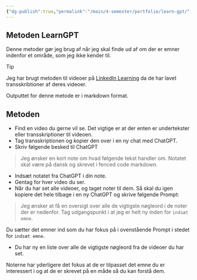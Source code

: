 ```yaml
---
{"dg-publish":true,"permalink":"/main/4-semester/portfolie/learn-gpt/","title":"LearnGPT","tags":["læringsmål","systemudvikling","programmering","Portfolie"],"created":"2024-08-20T10:28:45.495+02:00"}
---
```



## Metoden LearnGPT

Denne metoder gør jeg brug af når jeg skal finde ud af om der er emner indenfor
et område, som jeg ikke kender til.

> [!TIP]
> Jeg har brugt metoden til videoer på [LinkedIn Learning](https://www.linkedin.com/learning/?u=57075649)
> da de har lavet transskribtioner af deres videoer.

Outputtet for denne metode er i markdown format.

## Metoden

- Find en video du gerne vil se. Det vigtige er at der enten er undertekster
   eller transskriptioner til videoen.
- Tag transskriptionen og kopier den over i en ny chat med ChatGPT.
- Skriv følgende besked til ChatGPT

> Jeg ønsker en kort note om hvad følgende tekst handler om. Notatet skal være
> på dansk og skrevet i fenced code markdown.

- Indsæt notatet fra ChatGPT i din note.
- Gentag for hver video du ser.
- Når du har set alle videoer, og taget noter til dem. Så skal du igen kopiere
   det hele tilbage i en ny ChatGPT og skrive følgende Prompt:

> Jeg ønsker at få en oversigt over alle de vigtigste nøgleord i de noter der er
> nedenfor. Tag udgangspunkt i at jeg er helt ny inden for `indsæt emne`.

Du sætter det emner ind som du har fokus på i ovenstående Prompt
i stedet for  `indsæt emne`.

- Du har ny en liste over alle de vigtigste nøgleord fra de videoer du har set.

Noterne har yderligere det fokus at de er tilpasset det emne du er interessert i
og at de er skrevet på en måde så du kan forstå dem.
